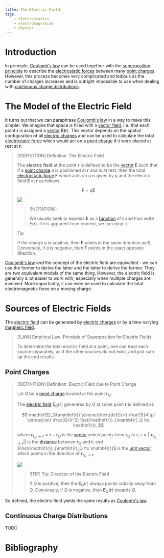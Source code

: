 ```yaml
---
title: The Electric Field
tags:
    - electrostatics
    - electromagnetism
    - physics
---
```


# Introduction

In principle, [Coulomb's law](Coulomb's%20Law.md) can be used together with the [superposition principle](../../Mechanics/Force.md) to describe the [electrostatic forces](Coulomb's%20Law.md) between many [point charges](Electric%20Charge.md). However, this process becomes very complicated and tedious as the number of charges increases and is outright impossible to use when dealing with [continuous charge distributions](Electric%20Charge.md).

# The Model of the Electric Field

It turns out that we can paraphrase [Coulomb's law](Coulomb's%20Law.md) in a way to make this simpler. We imagine that space is filled with a [vector field](../../../Mathematics/Analysis/Real%20Analysis/Real%20Vector%20Functions/Vector%20Fields/Real%20Vector%20Field.md), i.e. that each point $\mathbf{r}$ is assigned a [vector](../../../Mathematics/Algebra/Linear%20Algebra/Matrices/Row%20and%20Column%20Vectors/Real%20Vectors/Real%20Vector.md) $\mathbf{E}(\mathbf{r})$. This vector depends on the spatial configuration of all [electric charges](Electric%20Charge.md) and can be used to calculate the total [electrostatic force](Coulomb's%20Law.md) which would act on a [point charge](Electric%20Charge.md) if it were placed at rest at $\mathbf{r}$.

>[!DEFINITION] Definition: The Electric Field
>
>The **electric field** at the point $\mathbf{r}$ is defined to be the [vector](../../../Mathematics/Algebra/Linear%20Algebra/Matrices/Row%20and%20Column%20Vectors/Real%20Vectors/Real%20Vector.md) $\mathbf{E}$ such that if a [point charge](Electric%20Charge.md#Modelling%20Electric%20Charge) $q$ is positioned at $\mathbf{r}$ and is at rest, then the total [electrostatic force](Coulomb's%20Law.md) $\mathbf{F}$ which acts on $q$ is given by $q$ and the electric field $\mathbf{E}$ at $\mathbf{r}$ as follows:
>
>$$
>\mathbf{F} = q \mathbf{E}
>$$
>
>![](res/Electrostatic%20Force%20due%20to%20Electric%20Field.svg)
>
>>[!NOTATION]-
>>
>>We usually seek to express $\mathbf{E}$ as a [function](../../../Mathematics/Analysis/Real%20Analysis/Real%20Vector%20Functions/Real%20Vector%20Function.md) of $\mathbf{r}$ and thus write $E(\mathbf{r})$. If $\mathbf{r}$ is apparent from context, we can drop it.
>>
>
>>[!TIP]
>>
>>If the charge $q$ is positive, then $\mathbf{F}$ points in the same direction as $\mathbf{E}$. Conversely, if $q$ is negative, then $\mathbf{F}$ points in the exact opposite direction.
>>
>

[Coulomb's law](Coulomb's%20Law.md) and the concept of the electric field are equivalent - we can use the former to derive the latter and the latter to derive the former. They are two equivalent models of the same thing. However, the electric field is generally a lot easier to work with, especially when multiple charges are involved. More importantly, it can even be used to calculate the total electromagnetic force on a *moving* charge.

# Sources of Electric Fields

The [electric field](The%20Electric%20Field.md) can be generated by [electric charges](Electric%20Charge.md) or by a time-varying [magnetic field](Magnetostatics/Magnetic%20Field.md). 

>[!LAW] Empirical Law: Principle of Superposition for Electric Fields
>
>To determine the total electric field at a point, one can treat each source separately, as if the other sources do not exist, and just sum up the end results.
>

## Point Charges

>[!DEFINITION] Definition: Electric Field due to Point Charge
>
>Let $Q$ be a [point charge](Electric%20Charge.md#Modelling%20Electric%20Charge) located at the point $\mathbf{r}_Q$. 
>
>The [electric field](The%20Electric%20Field.md) $\mathbf{E}_Q(\mathbf{r})$ generated by $Q$ at some point $\mathbf{r}$ is defined as
>
>$$
>\mathbf{E}_Q(\mathbf{r}) \overset{\text{def}}{=} \frac{1}{4 \pi \varepsilon} \frac{Q}{r^2} \hat{\mathbf{r}}_{\mathbf{r}_Q \to \mathbf{r}}, 
>$$
>
>where $\mathbf{r}_{\mathbf{r}_Q \to \mathbf{r}} = \mathbf{r} - \mathbf{r}_Q$ is the [vector](../../../Mathematics/Algebra/Linear%20Algebra/Matrices/Row%20and%20Column%20Vectors/Real%20Vectors/Real%20Vector.md) which points from $\mathbf{r}_Q$ to $\mathbf{r}$, $r = ||\mathbf{r}_{\mathbf{r}_Q \to \mathbf{r}}||$ is the [distance](../../../Mathematics/Algebra/Linear%20Algebra/Vector%20Spaces/Inner%20Product%20Spaces/Euclidean%20Distance.md) between $\mathbf{r}_Q$ and $\mathbf{r}$, and $\hat{\mathbf{r}}_{\mathbf{r}_Q \to \mathbf{r}}$ is the [unit vector](../../../Mathematics/Algebra/Linear%20Algebra/Vector%20Spaces/Normed%20Vector%20Spaces/Unit%20Vector.md) which points in the direction of $\mathbf{r}_{\mathbf{r}_Q \to \mathbf{r}}$.
>
>![](res/Electric%20Field%20due%20to%20Point%20Charge.svg)
>
>>[!TIP] Tip: Direction of the Electric Field
>>
>>If $Q$ is positive, then the $\mathbf{E}_Q(\mathbf{r})$ always points radially away from $Q$. Conversely, if $Q$ is negative, then $\mathbf{E}_Q(\mathbf{r})$ towards $Q$.
>>
>

So defined, the electric field yields the same results as [Coulomb's law](Coulomb's%20Law.md).

## Continuous Charge Distributions

TODO

# Bibliography